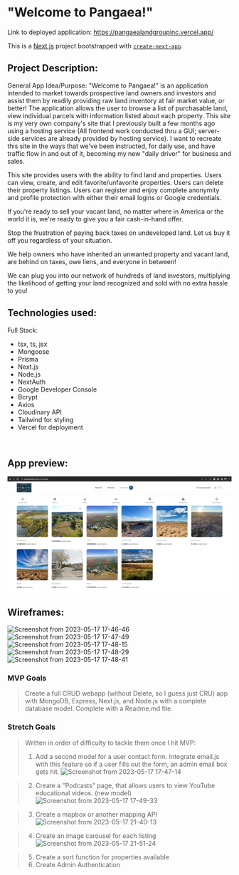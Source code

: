 # "Welcome to Pangaea!"

Link to deployed application: https://pangaealandgroupinc.vercel.app/

This is a [Next.js](https://nextjs.org/) project bootstrapped with [`create-next-app`](https://github.com/vercel/next.js/tree/canary/packages/create-next-app).

## Project Description: 

General App Idea/Purpose: "Welcome to Pangaea!" is an application intended to market towards prospective land owners and investors and assist them by readily providing raw land inventory at fair market value, or better! The application allows the user to browse a list of purchasable land, view individual parcels with information listed about each property. This site is my very own company's site that I previously built a few months ago using a hosting service (All frontend work conducted thru a GUI; server-side services are already provided by hosting service). I want to recreate this site in the ways that we've been instructed, for daily use, and have traffic flow in and out of it, becoming my new "daily driver" for business and sales.

This site provides users with the ability to find land and properties. Users can view, create, and edit favorite/unfavorite properties. Users can delete their property listings. Users can register and enjoy complete anonymity and profile protection with either their email logins or Google credentials.

If you're ready to sell your vacant land, no matter where in America or the world it is, we're ready to give you a fair cash-in-hand offer.

Stop the frustration of paying back taxes on undeveloped land. Let us buy it off you regardless of your situation.

We help owners who have inherited an unwanted property and vacant land, are behind on taxes, owe liens, and everyone in between!

We can plug you into our network of hundreds of land investors, multiplying the likelihood of getting your land recognized and sold with no extra hassle to you!

## Technologies used:
Full Stack:
- tsx, ts, jsx
- Mongoose
- Prisma
- Next.js
- Node.js
- NextAuth
- Google Developer Console
- Bcrypt
- Axios
- Cloudinary API
- Tailwind for styling
- Vercel for deployment
<br />

## App preview:
<img width="1017" alt="landing page" src=public/images/indexScreenshot.png>

## Wireframes:
> 
![Screenshot from 2023-05-17 17-46-46](https://media.git.generalassemb.ly/user/46335/files/d763d44a-eb7c-4516-ae86-1a1a406ef5af)
![Screenshot from 2023-05-17 17-47-49](https://media.git.generalassemb.ly/user/46335/files/ebb87885-df54-4fae-acec-56dd22fa9875)
![Screenshot from 2023-05-17 17-48-15](https://media.git.generalassemb.ly/user/46335/files/da398e07-ab6b-4fbf-9f87-a21bcdb76c55)
![Screenshot from 2023-05-17 17-48-29](https://media.git.generalassemb.ly/user/46335/files/a124a62c-f265-4819-93ab-9be720383b33)
![Screenshot from 2023-05-17 17-48-41](https://media.git.generalassemb.ly/user/46335/files/1f3011b5-3e9d-4cff-9391-aebe1a174779)
<br />

### MVP Goals
> Create a full CRUD webapp (without Delete, so I guess just CRU) app with MongoDB, Express, Next.js, and Node.js with a complete database model. Complete with a Readme.md file. <br />

### Stretch Goals
> Written in order of difficulty to tackle them once I hit MVP:
> 1) Add a second model for a user contact form. Integrate email.js with this feature so if a user fills out the form, an admin email box gets hit.
![Screenshot from 2023-05-17 17-47-14](https://media.git.generalassemb.ly/user/46335/files/e5313cbb-77d3-42e0-b63b-b2bfbecf7089) <br />

> 2) Create a "Podcasts" page, that allows users to view YouTube educational videos. (new model)
![Screenshot from 2023-05-17 17-49-33](https://media.git.generalassemb.ly/user/46335/files/5b1134de-91ed-4003-90a3-7dc9e86966ce) <br />

> 3) Create a mapbox or another mapping API
![Screenshot from 2023-05-17 21-40-13](https://media.git.generalassemb.ly/user/46335/files/c92ed18a-2770-4532-8a77-4a8d29626336) <br />

> 4) Create an image carousel for each listing
![Screenshot from 2023-05-17 21-51-24](https://media.git.generalassemb.ly/user/46335/files/43e1051f-bac8-4cc2-bfb9-1b00ce63058a) <br />

> 5) Create a sort function for properties available <br />
> 6) Create Admin Authentication